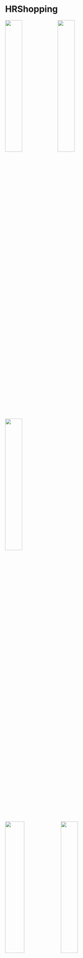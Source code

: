 # HRShopping



<img src="https://github.com/qqhahaboy/HRShopping/raw/master/app/images/image2.jpg" width="33%" height="33%"> <img src="https://github.com/qqhahaboy/HRShopping/raw/master/app/images/image5.png" width="33%" height="33%"> <img src="https://github.com/qqhahaboy/HRShopping/raw/master/app/images/image6.png" width="33%" height="33%">
 
  
<img src="https://github.com/qqhahaboy/HRShopping/raw/master/app/images/image7.png" width="35%" height="33%">  <img src="https://github.com/qqhahaboy/HRShopping/raw/master/app/images/image8.png" width="33%" height="33%"> 

整体框架 : MVP

图片加载库: Glide

网络请求库: Retrofit + OkHttp

### 踩过的一些坑:
 * 在编写加载头像图片代码的时候，经常会出现OOM(out of memory) 导致程序崩掉。
   
      解决方法: [封装了一个工具类](/app/src/main/java/com/example/helloworld/huaruanshopping/util/createBitmapUtil.java/)，在加载头像图片时利用                BitmapFactory.Options()的inSampleSize属性,先压缩图片的比例，再加载

 
* 用了Sharepreference + gson 来存储地址。因为关联性不强，用SQlite有点大动作，而IO文件存储消耗性能。
  
* 当ListView滚动时自动调用 onCheckedChanged 导致CheckBox 状态不停变化 的解决办法
   
```Java </br>  
           // 1、 在初始化CheckBox状态和设置状态变化监听事件之前，先把状态变化监听事件设置为null  ，
           holder.checkBox.setOnCheckedChangeListener(null);  
           // 2、 然后设置CheckBox状态     
           if(isChecked) { 
           holder.checkbox.setChecked(true);   
           } else {  
           holder.checkbox.setChecked(false);   
           }  
       
           // 3、 然后设置状态变化监听事件 
           holder.checkBox.setOnCheckedChangeListener(new CompoundButton.OnCheckedChangeListener(){
            @Override
           public void onCheckedChanged(CompoundButton buttonView, boolean isChecked) {
       
           //....         

       });  
 ```
    
2017-4-17  修复购物车选择购买商品时的一些bug,添加显示购物车待付款的金额, 添加支付时向后台发送请求

2017-4-14  修复首页显示bug，添加完成交易的订单可以评论或追评的功能,添加PhotoView 浏览图片

2017-4-12  完善了提交评论的功能
